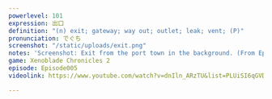 ```yaml
---
powerlevel: 101
expression: 出口
definition: "(n) exit; gateway; way out; outlet; leak; vent; (P)"
pronunciation: でぐち
screenshot: "/static/uploads/exit.png"
notes: 'Screenshot: Exit from the port town in the background. (From Episode 2.)'
game: Xenoblade Chronicles 2
episode: Episode005
videolink: https://www.youtube.com/watch?v=dnIln_ARzTU&list=PLUiSI6qGVDKsXmMW0GnjV--kUTLhsKN-K&index=9

---
```

